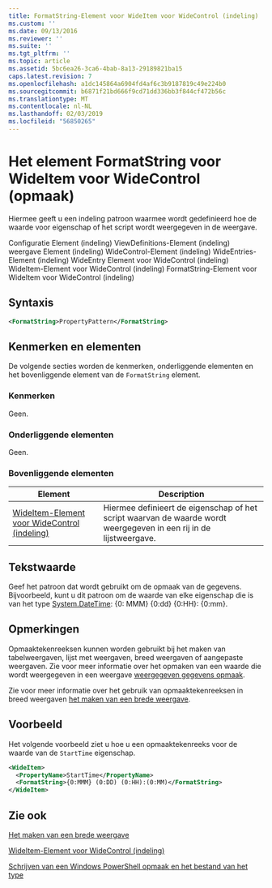 ```yaml
---
title: FormatString-Element voor WideItem voor WideControl (indeling) | Microsoft Docs
ms.custom: ''
ms.date: 09/13/2016
ms.reviewer: ''
ms.suite: ''
ms.tgt_pltfrm: ''
ms.topic: article
ms.assetid: 5bc6ea26-3ca6-4bab-8a13-29189821ba15
caps.latest.revision: 7
ms.openlocfilehash: a1dc145864a6904fd4af6c3b9187819c49e224b0
ms.sourcegitcommit: b6871f21bd666f9cd71dd336bb3f844cf472b56c
ms.translationtype: MT
ms.contentlocale: nl-NL
ms.lasthandoff: 02/03/2019
ms.locfileid: "56850265"
---
```

# <a name="formatstring-element-for-wideitem-for-widecontrol-format"></a>Het element FormatString voor WideItem voor WideControl (opmaak)

Hiermee geeft u een indeling patroon waarmee wordt gedefinieerd hoe de waarde voor eigenschap of het script wordt weergegeven in de weergave.

Configuratie Element (indeling) ViewDefinitions-Element (indeling) weergave Element (indeling) WideControl-Element (indeling) WideEntries-Element (indeling) WideEntry Element voor WideControl (indeling) WideItem-Element voor WideControl (indeling) FormatString-Element voor WideItem voor WideControl (indeling)

## <a name="syntax"></a>Syntaxis

```xml
<FormatString>PropertyPattern</FormatString>
```

## <a name="attributes-and-elements"></a>Kenmerken en elementen

De volgende secties worden de kenmerken, onderliggende elementen en het bovenliggende element van de `FormatString` element.

### <a name="attributes"></a>Kenmerken

Geen.

### <a name="child-elements"></a>Onderliggende elementen

Geen.

### <a name="parent-elements"></a>Bovenliggende elementen

|Element|Description|
|-------------|-----------------|
|[WideItem-Element voor WideControl (indeling)](./wideitem-element-for-widecontrol-format.md)|Hiermee definieert de eigenschap of het script waarvan de waarde wordt weergegeven in een rij in de lijstweergave.|

## <a name="text-value"></a>Tekstwaarde

Geef het patroon dat wordt gebruikt om de opmaak van de gegevens. Bijvoorbeeld, kunt u dit patroon om de waarde van elke eigenschap die is van het type [System.DateTime](/dotnet/api/System.TimeSpan): {0: MMM} {0:dd} {0:HH}: {0:mm}.

## <a name="remarks"></a>Opmerkingen

Opmaaktekenreeksen kunnen worden gebruikt bij het maken van tabelweergaven, lijst met weergaven, breed weergaven of aangepaste weergaven. Zie voor meer informatie over het opmaken van een waarde die wordt weergegeven in een weergave [weergegeven gegevens opmaak](./formatting-displayed-data.md).

Zie voor meer informatie over het gebruik van opmaaktekenreeksen in breed weergaven [het maken van een brede weergave](./creating-a-wide-view.md).

## <a name="example"></a>Voorbeeld

Het volgende voorbeeld ziet u hoe u een opmaaktekenreeks voor de waarde van de `StartTime` eigenschap.

```xml
<WideItem>
  <PropertyName>StartTime</PropertyName>
  <FormatString>{0:MMM} (0:DD) (0:HH):(0:MM)</FormatString>
</WideItem>
```

## <a name="see-also"></a>Zie ook

[Het maken van een brede weergave](./creating-a-wide-view.md)

[WideItem-Element voor WideControl (indeling)](./wideitem-element-for-widecontrol-format.md)

[Schrijven van een Windows PowerShell opmaak en het bestand van het type](./writing-a-powershell-formatting-file.md)
